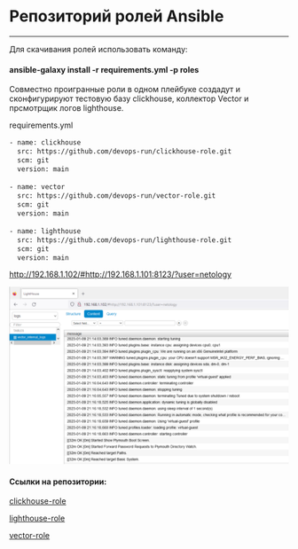 # Репозиторий ролей Ansible 
---
Для скачивания ролей использовать команду:   

#### ansible-galaxy install -r requirements.yml -p roles  



Совместно проигранные роли в одном плейбуке создадут и сконфигурируют тестовую базу clickhouse, коллектор Vector и прсмотрщик логов lighthouse.   
    
requirements.yml
```
- name: clickhouse
  src: https://github.com/devops-run/clickhouse-role.git
  scm: git
  version: main

- name: vector
  src: https://github.com/devops-run/vector-role.git 
  scm: git
  version: main

- name: lighthouse
  src: https://github.com/devops-run/lighthouse-role.git
  scm: git
  version: main
```
http://192.168.1.102/#http://192.168.1.101:8123/?user=netology

![clickhouse](img/Screenshot_23.png)

#### Ссылки на репозитории:       
[clickhouse-role](https://github.com/devops-run/clickhouse-role)

[lighthouse-role](https://github.com/devops-run/lighthouse-role)

[vector-role](https://github.com/devops-run/vector-role)


